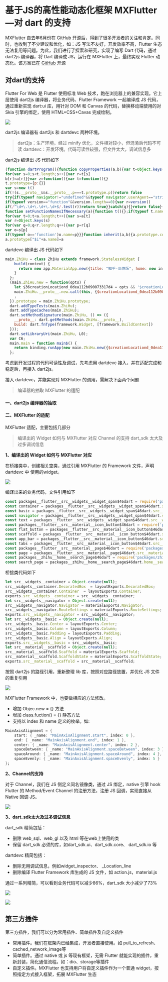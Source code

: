 # 基于JS的高性能动态化框架 MXFlutter —对 dart 的支持

MXFlutter 自去年6月份在 GitHub 开源后，得到了很多开发者的关注和肯定。同时，也收到了不少建议和优化，如：JS 写法不友好，开发效率不高，Flutter 生态无法复用等问题。为此，我们进行了探索和研究，实现了编写 Dart 代码，通过 dart2js 编译器，将 Dart 编译成 JS，运行在 MXFlutter 上，最终实现 Flutter 动态化。该方案已在 [GitHub](https://github.com/TGIF-iMatrix/MXFlutter) 开源

## 对dart的支持

Flutter For Web 是 Flutter 使用标准 Web 技术，跑在浏览器上的兼容实现。它上层使用 dart2js 编译器，将业务代码、Flutter Framework 一起编译成 JS 代码，通过重新实现 dart:ui 库，用针对 DOM 和 Canvas 的代码，替换移动端使用的对 Skia 引擎的绑定，使用 HTML+CSS+Cavas 完成绘制。

![](https://github.com/TGIF-lucaliu/Image/blob/master/dart2js/Flutter%20For%20Web-1.png?raw=true)

dart2js 编译器有 dart2js 和 dartdevc 两种环境。

> dart2js：生产环境。经过 minify 优化，文件相对较小，但混淆后代码不可读
> dartdevc：开发环境。代码可读性较强，但文件太大，调试信息多

dart2js 编译出 JS 代码如下

```javascript
(function dartProgram(){function copyProperties(a,b){var t=Object.keys(a)
for(var s=0;s<t.length;s++){var r=t[s]
b[r]=a[r]}}var z=function(){var t=function(){}
t.prototype={p:{}}
var s=new t()
if(!(s.__proto__&&s.__proto__.p===t.prototype.p))return false
try{if(typeof navigator!="undefined"&&typeof navigator.userAgent=="string"&&navigator.userAgent.indexOf("Chrome/")>=0)return true
if(typeof version=="function"&&version.length==0){var r=version()
if(/^\d+\.\d+\.\d+\.\d+$/.test(r))return true}}catch(q){}return false}()
function setFunctionNamesIfNecessary(a){function t(){};if(typeof t.name=="string")return
for(var t=0;t<a.length;t++){var s=a[t]
var r=Object.keys(s)
for(var q=0;q<r.length;q++){var p=r[q]
var o=s[p]
if(typeof o=='function')o.name=p}}}function inherit(a,b){a.prototype.constructor=a
a.prototype["$i"+a.name]=a
```

dartdevc 编译出 JS 代码如下

```javascript
main.ZhiHu = class ZhiHu extends framework.StatelessWidget {
    build(context) {
      return new app.MaterialApp.new({title: "知乎-高仿版", home: new index.Index.new({$creationLocationd_0dea112b090073317d4: C0 || CT.C0}), $creationLocationd_0dea112b090073317d4: C2 || CT.C2});
    }
  };
  (main.ZhiHu.new = function(opts) {
    let $36creationLocationd_0dea112b090073317d4 = opts && '$creationLocationd_0dea112b090073317d4' in opts ? opts.$creationLocationd_0dea112b090073317d4 : null;
    main.ZhiHu.__proto__.new.call(this, {$creationLocationd_0dea112b090073317d4: $36creationLocationd_0dea112b090073317d4});
    ;
  }).prototype = main.ZhiHu.prototype;
  dart.addTypeTests(main.ZhiHu);
  dart.addTypeCaches(main.ZhiHu);
  dart.setMethodSignature(main.ZhiHu, () => ({
    __proto__: dart.getMethods(main.ZhiHu.__proto__),
    build: dart.fnType(framework.Widget, [framework.BuildContext])
  }));
  dart.setLibraryUri(main.ZhiHu, L0);
  var C6;
  main.main = function main$() {
    return binding.runApp(new main.ZhiHu.new({$creationLocationd_0dea112b090073317d4: C6 || CT.C6}));
  };
```

考虑到开发过程的代码可读性及调试，先考虑用 dartdevc 接入，并在适配完成和稳定后，再接入 dart2js。

接入 dartdevc，并能实现对 MXFlutter 的调用，需解决下面两个问题
> 编译器的抽取
> MXFlutter 的适配

#### 一、dart2js 编译器的抽取

#### 二、MXFlutter 的适配

MXFlutter 适配，主要包括几部分
> 编译出的 Widget 如何与 MXFlutter 对应
> Channel 的支持
> dart_sdk 太大及过多调试信息

**1、编译出的 Widget 如何与 MXFlutter 对应**

在桥接类中，创建相关空类，通过引用 MXFlutter 的 Framework 文件，声明 dartdevc 中 使用的widget。

![](https://github.com/TGIF-lucaliu/Image/blob/master/dart2js/%E6%A1%A5%E6%8E%A5%E7%B1%BB.png?raw=true)

编译出来的业务代码，文件引用如下

```javascript
const packages__flutter__src__widgets__widget_span$46dart = require('packages/flutter/src/widgets/widget_span.dart');
const container = packages__flutter__src__widgets__widget_span$46dart.src__widgets__container;
const basic = packages__flutter__src__widgets__widget_span$46dart.src__widgets__basic;
const navigator = packages__flutter__src__widgets__widget_span$46dart.src__widgets__navigator;
const text = packages__flutter__src__widgets__widget_span$46dart.src__widgets__text;
const packages__flutter__src__material__icon_button$46dart = require('packages/flutter/src/material/icon_button.dart');
const flat_button = packages__flutter__src__material__icon_button$46dart.src__material__flat_button;
const scaffold = packages__flutter__src__material__icon_button$46dart.src__material__scaffold;
const app_bar = packages__flutter__src__material__icon_button$46dart.src__material__app_bar;
const tabs = packages__flutter__src__material__icon_button$46dart.src__material__tabs;
const packages__flutter__src__material__page$46dart = require('packages/flutter/src/material/page.dart');
const page = packages__flutter__src__material__page$46dart.src__material__page;
const packages__zhihu__home__search_page$46dart = require('packages/zhihu/home/search_page.dart');
const search_page = packages__zhihu__home__search_page$46dart.home__search_page;
```

桥接类代码如下

```javascript
let src__widgets__container = Object.create(null);
src__widgets__container.DecoratedBox  = layoutExports.DecoratedBox;
src__widgets__container.Container  = layoutExports.Container;
exports.src__widgets__container = src__widgets__container;
let src__widgets__navigator = Object.create(null);
src__widgets__navigator.Navigator = materialExports.Navigator;
src__widgets__navigator.RouteSettings = materialExports.RouteSettings;
exports.src__widgets__navigator = src__widgets__navigator;
let src__widgets__basic = Object.create(null);
src__widgets__basic.Center = layoutExports.Center;
src__widgets__basic.Column = layoutExports.Column;
src__widgets__basic.Padding = layoutExports.Padding;
src__widgets__basic.Align = layoutExports.Align;
exports.src__widgets__basic = src__widgets__basic;
let src__material__scaffold = Object.create(null);
src__material__scaffold.Scaffold = materialExports.Scaffold;
src__material__scaffold.ScaffoldState = materialExports.ScaffoldState;
exports.src__material__scaffold = src__material__scaffold;
```


按照 dart2js 的路径引用，重新整理 lib 库，按照对应路径放置，并优化 JS 文件的重复引用

![](https://github.com/TGIF-lucaliu/Image/blob/master/dart2js/dart2js%E9%87%8D%E5%AE%9A%E5%90%91%E5%BA%93.png?raw=true)

MXFlutter Framework 中，也要做相应的方法修改。

* 增加 Objec.new = {} 方法
* 增加 class.fuction() = {} 静态方法
* 支持以 index 和 name 定义的枚举。如:

```dart
MainAxisAlignment = {
    start: { _name: "MainAxisAlignment.start", index: 0 },
    end: { _name: "MainAxisAlignment.end", index: 1 },
    center: { _name: "MainAxisAlignment.center", index: 2 },
    spaceBetween: { _name: "MainAxisAlignment.spaceBetween", index: 3 },
    spaceAround: { _name: "MainAxisAlignment.spaceAround", index: 4 },
    spaceEvenly: { _name: "MainAxisAlignment.spaceEvenly", index: 5 }
};
```

**2、Channel的支持**

对于 Channel，我们在 JS 侧定义同名镜像类，通过 JS 绑定，native 引擎 hook Flutter 的 Method/Event Channel 的注册方法，注册 JS 回调，实现直接从 Native 回调 JS。

![](https://github.com/TGIF-lucaliu/Image/blob/master/dart2js/channel.png?raw=true)

**3、dart_sdk太大及过多调试信息**

dart_sdk 精简包括：

* 删除 web_sql、web_gl 以及 html 等在web上使用的类
* 保留 dart_sdk 必须的库，如dart_sdk.ui、dart_sdk.core、 dart_sdk.io 等

dartdevc 精简包括：

* 删除无用调试信息，例如widget_inspector、 _Location_line
* 删除编译 Flutter Framework 库生成的 JS 文件，如 action.js，material.js

通过一系列精简，可以看到业务代码可以减少86%，dart_sdk 大小减少了73%

![](https://github.com/TGIF-lucaliu/Image/blob/master/dart2js/%E7%B2%BE%E7%AE%80%E6%95%88%E6%9E%9C1-3.png?raw=true)

![](https://github.com/TGIF-lucaliu/Image/blob/master/dart2js/%E7%B2%BE%E7%AE%80%E6%95%88%E6%9E%9C1-4.png?raw=true)

## 第三方插件

第三方插件，我们可以分为常用插件、简单插件及自定义插件

* 常用插件。我们在框架内已经集成，开发者直接使用。如 pull_to_refresh、cached_network_image等
* 简单插件。通过 native 或 js 等现有框架，无需 Flutter 就能实现的插件，重新封装，简化通信流程。如：dio、storage等插件
* 自定义插件。MXFlutter 也支持用户将自定义插件作为一个普通 widget，按照指定方式接入框架，拓展 MXFlutter 生态




